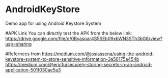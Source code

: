 # AndroidKeyStore
Demo app for using Android Keystore System 

#APK Link
You can directly test the APK from the below link:
https://drive.google.com/file/d/0Byaspar4S5SEb09xbWN3STh3bG8/view?usp=sharing

#Refernces from
https://medium.com/@josiassena/using-the-android-keystore-system-to-store-sensitive-information-3a56175a454b
https://medium.com/@ericfu/securely-storing-secrets-in-an-android-application-501f030ae5a3



